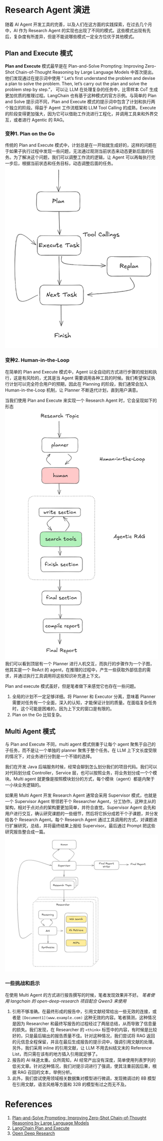 # Research Agent 演进
随着 AI Agent 开发工具的完善，以及人们在这方面的实践探索，在过去几个月中，AI 作为 Research Agent 的实现也出现了不同的模式。这些模式出现有先后，复杂度有所差异，但是不能说哪些模式一定全方位优于其他模式。

## Plan and Execute 模式

**Plan and Execute** 模式最早是在 Plan-and-Solve Prompting: Improving Zero-Shot Chain-of-Thought Reasoning by Large Language Models 中首次提出。他们发现通过在提示词中使用 “ Let’s first understand the problem and devise a plan to solve the problem. Then, let’s
 carry out the plan and solve the problem step by step.”， 可以让 LLM 在处理复杂的任务中，比零样本 CoT 生成更加优质的推理过程。LangChain 也有基于这种模式的官方示例。与简单的 Plan and Solve 提示词不同，Plan and Execute 模式的提示词中包含了计划和执行两个独立的阶段。得益于 Agent 工作流框架和 LLM Tool Calling 的成熟，Execute 的阶段变得更加强大，因为它可以借助工作流进行工程化，并调用工具来和外界交互，或者进行 Agentic 的 RAG。

### 变种1. Plan on the Go
传统的 Plan and Execute 模式中，计划总是在一开始就生成好的，这样的问题在于如果子执行过程中发现一些问题，无法通过观测当前状态来动态更新后面的任务。为了解决这个问题，我们可以调整工作流的逻辑，让 Agent 可以再每执行完一步后，根据当前状态和任务目标，动态调整后面的任务。
![](./img/plan-on-the-go.png)

### 变种2. Human-in-the-Loop
在简单的 Plan and Execute 模式中，Agent 以全自动的方式进行步骤的规划和执行，这是有风险的，尤其是当 Agent 需要调用各种工具的时候。我们希望保证执行计划可以完全符合用户的预期，因此在 Planning 的阶段，我们通常会加入 Human-in-the-Loop 机制，让 Planner 不断迭代计划，直到用户满意。

当我们使用 Plan and Execute 来实现一个 Research Agent 时，它会呈现如下的形态
![](./img/plan-and-execute.png)
我们可以看到顶层有一个 Planner 进行人机交互，而执行的步骤作为一个子图，他其实是一个 ReAct 的 agent，在推理的过程中，产生一些获取外部信息的需求，并通过执行工具调用将这些知识补充道上下文。

Plan and execute 模式虽好，但是笔者做下来感觉它也存在一些问题。
1. 全局的计划不一定足够详细。将 Planner 和 Executor 分离，意味着 Planner 需要对任务有一个全面，深入的认知，才能保证计划的质量。在面临复杂任务时，这个可能是困难的，因为上下文的窗口是有限的。
2. Plan on the Go 比较复杂。

## Multi Agent 模式

与 Plan and Execute 不同，multi agent 模式侧重于让每个 agent 聚焦于自己的子任务，而不是让一个单独的 planner 聚焦于整个任务。在 LLM 上下文长度受限的情况下，对业务进行分割是一个不错的选择。

我们在开发 Java 后端服务时候，经常会聊到怎么划分我们的项目代码。我们可以对代码划分成 Controller，Service 层，也可以按照业务，将业务划分成一个个模块。Multi agent 就更像是按照模块划分的方式，每个模块（agent）都是内聚于一小块业务逻辑的。

如果用 Multi Agent 开发 Research Agent 通常会采用 Supervisor 模式，也就是一个 Supervisor Agent 带领若干个 Researcher Agent，分工协作。这种主从的架构，相对于点对点的架构要更加简单，并符合直觉。Supervisor Agent 会先和用户进行交互，确认研究课题的一些细节，然后将它拆分成若干个子课题，并分发给各个 Research Agent。每个 Research Agent 通过工具调用的方式，对课题进行扩展研究，总结，并将最终结果上报给 Supervisor。最后通过 Prompt 把这些研究报告整合成一篇。
![](./img/multi-agent.png)

### 一些挑战和启示
在使用 Multi Agent 的方式进行报告撰写的时候，笔者发现效果并不好。
*笔者使用 langchain 的 open-deep-research 项目配合 Qwen3 来使用*

1. 引用不够准确。在最终形成的报告中，引用文献经常给出一些无效的连接，或者是 `[Document1](www.example.com)` 这种无效的内容。笔者猜测，这种情况是因为 Researcher 和最终写报告的过程经过了两层总结，从而导致了信息量的损失。我们发现，在 Researcher 的 `<think>` 标签中的内容，有时候是比较好的，只是最后输出的报告质量不佳。针对这种情况，我们尝试将 RAG 返回的元信息全程保留，并且在最后生成报告的提示词中，强调引用文献的处理。另外，我们采用 inline 的引用文献，让 LLM 不用去纠结文末的 Reference List，而只需在该有的地方插入引用就足够了。
2. 报告的 AI 味道太重。众所周知，AI 经常产出没有深度，简单使用列表罗列的低劣文章。针对这种情况，我们对提示词进行了强调，使其注重前因后果，根据 RAG 召回的文本，举例分析。
3. 此外，我们尝试使用领域相关数据集对模型进行微调，发现微调过的 8B 模型在引用文献，语言风格等方面和 32B 的模型有过之而无不及。

# References
1. [Plan-and-Solve Prompting: Improving Zero-Shot Chain-of-Thought Reasoning by Large Language Models](https://arxiv.org/pdf/2305.04091)
2. [LangChain Plan and Execute](https://langchain-ai.github.io/langgraph/tutorials/plan-and-execute/plan-and-execute/)
3. [Open Deep Research](https://github.com/langchain-ai/open_deep_research)